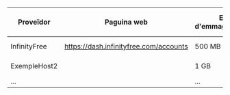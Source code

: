 | Proveïdor      | Paguina web | Espai d'emmagatzematge | Ample de banda  | Dominis i Subdominis | Certificat SSL | Publicitat | Altres Característiques        |
|----------------|-------------|------------------------|-----------------|----------------------|----------------|------------|--------------------------------|
| InfinityFree   | https://dash.infinityfree.com/accounts            | 500 MB                 | 5 GB            | https:            | Sí             | Sí         | Suport per a WordPress         |
| ExempleHost2   |             | 1 GB                   | 10 GB           | Domini personalitzat | No             | No         | Base de dades MySQL            |
| ...            |             | ...                    | ...             | ...                  | ...            | ...        | ...                            |
